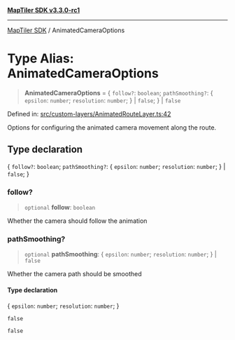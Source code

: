 [**MapTiler SDK v3.3.0-rc1**](../README.md)

***

[MapTiler SDK](../README.md) / AnimatedCameraOptions

# Type Alias: AnimatedCameraOptions

> **AnimatedCameraOptions** = \{ `follow?`: `boolean`; `pathSmoothing?`: \{ `epsilon`: `number`; `resolution`: `number`; \} \| `false`; \} \| `false`

Defined in: [src/custom-layers/AnimatedRouteLayer.ts:42](https://github.com/maptiler/maptiler-sdk-js/blob/d9cb958ebf063ecde2f6f583eb172e5a83460e6a/src/custom-layers/AnimatedRouteLayer.ts#L42)

Options for configuring the animated camera movement
along the route.

## Type declaration

\{ `follow?`: `boolean`; `pathSmoothing?`: \{ `epsilon`: `number`; `resolution`: `number`; \} \| `false`; \}

### follow?

> `optional` **follow**: `boolean`

Whether the camera should follow the animation

### pathSmoothing?

> `optional` **pathSmoothing**: \{ `epsilon`: `number`; `resolution`: `number`; \} \| `false`

Whether the camera path should be smoothed

#### Type declaration

\{ `epsilon`: `number`; `resolution`: `number`; \}

`false`

`false`
